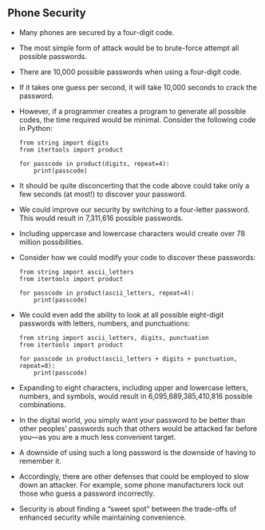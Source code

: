 ## Phone Security

- Many phones are secured by a four-digit code.
- The most simple form of attack would be to brute-force attempt all possible passwords.
- There are 10,000 possible passwords when using a four-digit code.
- If it takes one guess per second, it will take 10,000 seconds to crack the password.
- However, if a programmer creates a program to generate all possible codes, the time required would be minimal. Consider the following code in Python:

      from string import digits
      from itertools import product

      for passcode in product(digits, repeat=4):
          print(passcode)

- It should be quite disconcerting that the code above could take only a few seconds (at most!) to discover your password.
- We could improve our security by switching to a four-letter password. This would result in 7,311,616 possible passwords.
- Including uppercase and lowercase characters would create over 78 million possibilities.
- Consider how we could modify your code to discover these passwords:

      from string import ascii_letters
      from itertools import product

      for passcode in product(ascii_letters, repeat=4):
          print(passcode)

- We could even add the ability to look at all possible eight-digit passwords with letters, numbers, and punctuations:

      from string import ascii_letters, digits, punctuation
      from itertools import product

      for passcode in product(ascii_letters + digits + punctuation, repeat=8):
          print(passcode)

- Expanding to eight characters, including upper and lowercase letters, numbers, and symbols, would result in 6,095,689,385,410,816 possible combinations.
- In the digital world, you simply want your password to be better than other peoples’ passwords such that others would be attacked far before you—as you are a much less convenient target.
- A downside of using such a long password is the downside of having to remember it.
- Accordingly, there are other defenses that could be employed to slow down an attacker. For example, some phone manufacturers lock out those who guess a password incorrectly.
- Security is about finding a “sweet spot” between the trade-offs of enhanced security while maintaining convenience.
